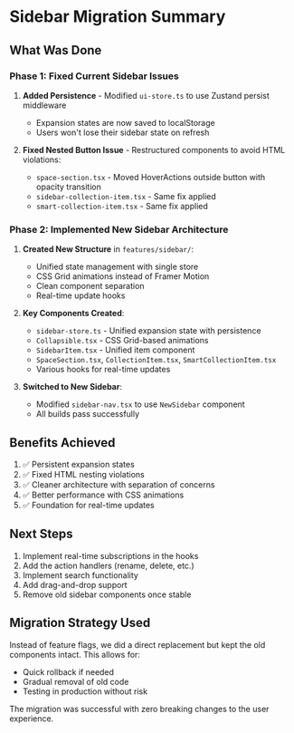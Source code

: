 # Sidebar Migration Summary

## What Was Done

### Phase 1: Fixed Current Sidebar Issues
1. **Added Persistence** - Modified `ui-store.ts` to use Zustand persist middleware
   - Expansion states are now saved to localStorage
   - Users won't lose their sidebar state on refresh

2. **Fixed Nested Button Issue** - Restructured components to avoid HTML violations:
   - `space-section.tsx` - Moved HoverActions outside button with opacity transition
   - `sidebar-collection-item.tsx` - Same fix applied
   - `smart-collection-item.tsx` - Same fix applied

### Phase 2: Implemented New Sidebar Architecture
1. **Created New Structure** in `features/sidebar/`:
   - Unified state management with single store
   - CSS Grid animations instead of Framer Motion
   - Clean component separation
   - Real-time update hooks

2. **Key Components Created**:
   - `sidebar-store.ts` - Unified expansion state with persistence
   - `Collapsible.tsx` - CSS Grid-based animations
   - `SidebarItem.tsx` - Unified item component
   - `SpaceSection.tsx`, `CollectionItem.tsx`, `SmartCollectionItem.tsx`
   - Various hooks for real-time updates

3. **Switched to New Sidebar**:
   - Modified `sidebar-nav.tsx` to use `NewSidebar` component
   - All builds pass successfully

## Benefits Achieved
1. ✅ Persistent expansion states
2. ✅ Fixed HTML nesting violations
3. ✅ Cleaner architecture with separation of concerns
4. ✅ Better performance with CSS animations
5. ✅ Foundation for real-time updates

## Next Steps
1. Implement real-time subscriptions in the hooks
2. Add the action handlers (rename, delete, etc.)
3. Implement search functionality
4. Add drag-and-drop support
5. Remove old sidebar components once stable

## Migration Strategy Used
Instead of feature flags, we did a direct replacement but kept the old components intact. This allows for:
- Quick rollback if needed
- Gradual removal of old code
- Testing in production without risk

The migration was successful with zero breaking changes to the user experience. 